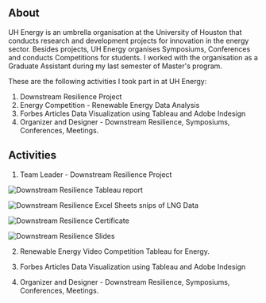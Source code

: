 ## About
UH Energy is an umbrella organisation at the University of Houston that conducts research and development projects for innovation in the energy sector. Besides projects, UH Energy organises Symposiums, Conferences and conducts Competitions for students. I worked with the organisation as a Graduate Assistant during my last semester of Master's program. 

These are the following activities I took part in at UH Energy:
1. Downstream Resilience Project
2. Energy Competition - Renewable Energy Data Analysis
3. Forbes Articles Data Visualization using Tableau and Adobe Indesign
4. Organizer and Designer - Downstream Resilience, Symposiums, Conferences, Meetings.

## Activities
1. Team Leader - Downstream Resilience Project



![Downstream Resilience Tableau report]()

![Downstream Resilience Excel Sheets snips of LNG Data]()

![Downstream Resilience Certificate]()

![Downstream Resilience Slides]()


2. Renewable Energy Video Competition
Tableau for Energy.



3. Forbes Articles Data Visualization using Tableau and Adobe Indesign



4. Organizer and Designer - Downstream Resilience, Symposiums, Conferences, Meetings.
